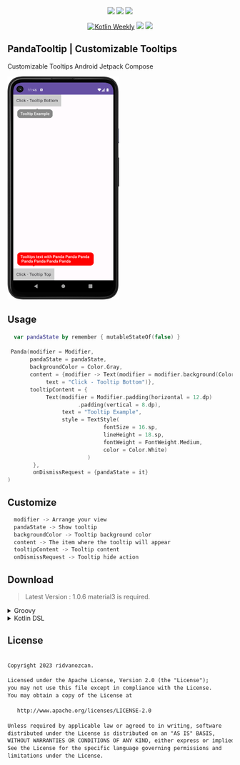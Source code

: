<p align="center">
  <img src="https://img.shields.io/badge/kotlin-%230095D5.svg?style=for-the-badge&logo=kotlin&logoColor=white">
  <img src="https://img.shields.io/badge/Android-3DDC84?style=for-the-badge&logo=android&logoColor=white">
  <img src="https://img.shields.io/badge/Android%20Studio-3DDC84.svg?style=for-the-badge&logo=android-studio&logoColor=white">
</p>

<p align="center">
  <a href="https://mailchi.mp/kotlinweekly/kotlin-weekly-389"><img alt="Kotlin Weekly" src="https://skydoves.github.io/badges/kotlin-weekly2.svg"/></a>
  <img src="https://jitpack.io/v/ridvanozcan/PandaTooltip.svg">
  <img src="https://img.shields.io/badge/License-Apache_2.0-blue.svg">
</p>

## PandaTooltip | Customizable Tooltips
Customizable Tooltips Android Jetpack Compose

<p align="start">
 <img src="images/image.png" width="250" height="500"/>
</p>

## Usage
```kotlin
  var pandaState by remember { mutableStateOf(false) }

 Panda(modifier = Modifier,
       pandaState = pandaState,
       backgroundColor = Color.Gray,
       content = {modifier -> Text(modifier = modifier.background(Color.LightGray).padding(12.dp),
            text = "Click - Tooltip Bottom")},
       tooltipContent = {
            Text(modifier = Modifier.padding(horizontal = 12.dp)
                      .padding(vertical = 8.dp),
                 text = "Tooltip Example",
                 style = TextStyle(
                              fontSize = 16.sp,
                              lineHeight = 18.sp,
                              fontWeight = FontWeight.Medium,
                              color = Color.White)
                         )
        },
        onDismissRequest = {pandaState = it}
)

```

## Customize
```python
  modifier -> Arrange your view
  pandaState -> Show tooltip
  backgroundColor -> Tooltip background color
  content -> The item where the tooltip will appear
  tooltipContent -> Tooltip content
  onDismissRequest -> Tooltip hide action
```

## Download
> Latest Version : 1.0.6
> material3 is required.
<details>
  <summary>Groovy</summary>

  ## settings.gradle
  ```gradle
  maven { url 'https://jitpack.io' }
  ```
  ## build.gradle
  ```gradle
  implementation 'androidx.compose.material3:material3:1.1.0'
  implementation 'com.github.ridvanozcan:PandaTooltip:<latest-version>'
  ```
</details>

<details>
  <summary>Kotlin DSL</summary>

  ## settings.gradle
  ```gradle
  maven(url = "https://jitpack.io")
  ```
  ## build.gradle
  ```gradle
  implementation("androidx.compose.material3:material3:1.1.0")
  implementation("com.github.ridvanozcan:PandaTooltip:<latest-version>")
  ```
</details>

<div align="start"> <h2 align="start">License</h1> </div>

``` xml

Copyright 2023 ridvanozcan.

Licensed under the Apache License, Version 2.0 (the "License");
you may not use this file except in compliance with the License.
You may obtain a copy of the License at

   http://www.apache.org/licenses/LICENSE-2.0

Unless required by applicable law or agreed to in writing, software
distributed under the License is distributed on an "AS IS" BASIS,
WITHOUT WARRANTIES OR CONDITIONS OF ANY KIND, either express or implied.
See the License for the specific language governing permissions and
limitations under the License.
